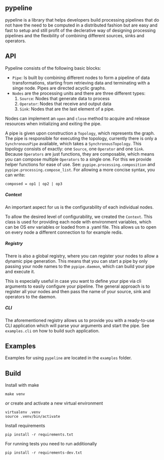 pypeline
---------------

pypeline is a library that helps developers build processing pipelines that do not have the need to be computed in a distributed fashion but are easy and fast to setup and still profit of the
declerative way of designing  processing pipelines and the flexibility of combining different sources, sinks and operators.
    
    
API
---
Pypeline consists of the following basic blocks:
* `Pipe`: Is built by combining different nodes to form a pipeline of data transformations, starting from retrieving data and terminating with a singe node. 
Pipes are directed acyclic graphs.
* `Nodes` are the processing units and there are three different types:
    1. `Source`: Nodes that generate data to process
    2. `Operator`: Nodes that receive and output data
    3. `Sink`: Nodes that are the last element of a pipe. 


Nodes can implement an `open` and `close` method to acquire and release resources when initializing and exiting the pipe.

A pipe is given upon construction a `Topology`, which represents the graph. The pipe is responsible for executing the topology,
currently there is only a `SynchronousPipe` available, which takes a `SynchronousTopology`. This topology consists of exactly:
one `Source`, one `Operator` and one `Sink`. Because `Operators` are just functions, they are composable, which means you can
compose multiple `Operators` to a single one. For this we provide helper functions for ease of use. See: `pypipe.processing.composition` and `pypipe.processing.compose_list`.
For allowing a more concise syntax, you can write: 

    composed = op1 | op2 | op3

##### Context    
An important aspect for us is the configurability of each individual nodes.

To allow the desired level of configurability, we created the `Context`. 
This class is used for providing each node with 
environment variables, which can be OS env variables or loaded from a .yaml file. This allows us to open on every node a different connection to for example redis.

##### Registry

There is also a global registry, where you can register your nodes to allow a dynamic pipe generation. This means
that you can start a pipe by only passing your node names to the `pypipe.daemon`, which can build your pipe and execute it.

This is especially useful in case you want to define your pipe via cli arguments to easily configure your pipeline.
The general approach is to register all your nodes and then pass the name of your source, sink and operators to the daemon.
 

##### CLI
The aforementioned registry allows us to provide you with a ready-to-use CLI application which will parse your arguments
and  start the pipe. See `examples.cli`  on how to build such application.


Examples
--------
Examples for using `pypeline` are located in the `examples` folder.

Build
-----

Install with make

    make venv

*or* create and activate a new virtual environment

    virtualenv .venv
    source .venv/bin/activate

Install requirements

    pip install -r requirements.txt
    
For running tests you need to run additionally
    
    pip install -r requirements-dev.txt
